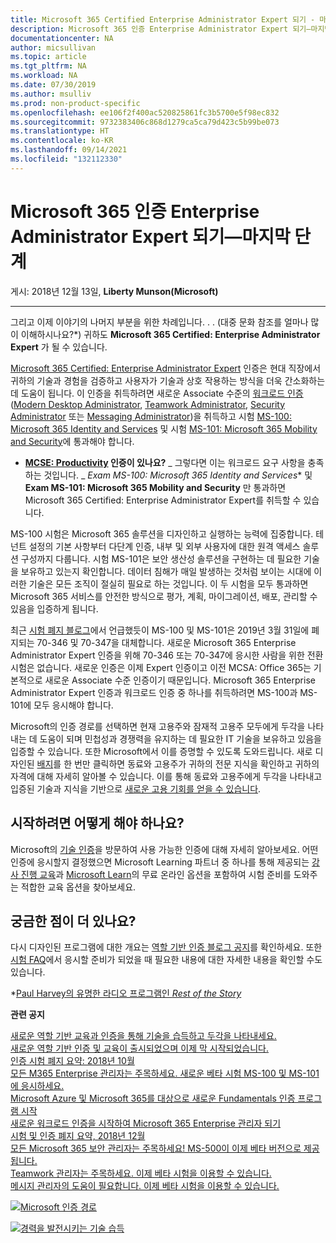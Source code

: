```yaml
---
title: Microsoft 365 Certified Enterprise Administrator Expert 되기 - 마지막 단계 | Microsoft Docs
description: Microsoft 365 인증 Enterprise Administrator Expert 되기—마지막 단계
documentationcenter: NA
author: micsullivan
ms.topic: article
ms.tgt_pltfrm: NA
ms.workload: NA
ms.date: 07/30/2019
ms.author: msulliv
ms.prod: non-product-specific
ms.openlocfilehash: ee106f2f400ac520825861fc3b5700e5f98ec832
ms.sourcegitcommit: 9732383406c868d1279ca5ca79d423c5b99be073
ms.translationtype: HT
ms.contentlocale: ko-KR
ms.lasthandoff: 09/14/2021
ms.locfileid: "132112330"
---
```

# <a name="becoming-a-microsoft-365-certified-enterprise-administrator-expertthe-final-steps"></a>Microsoft 365 인증 Enterprise Administrator Expert 되기—마지막 단계

게시: 2018년 12월 13일, **Liberty Munson(Microsoft)**

___

그리고 이제 이야기의 나머지 부분을 위한 차례입니다. . . (대중 문화 참조를 얼마나 많이 이해하시나요?*) 귀하도 **Microsoft 365 Certified: Enterprise Administrator Expert** 가 될 수 있습니다.

[Microsoft 365 Certified: Enterprise Administrator Expert](https://www.microsoft.com/learning/m365-enterprise-administrator.aspx) 인증은 현대 직장에서 귀하의 기술과 경험을 검증하고 사용자가 기술과 상호 작용하는 방식을 더욱 간소화하는 데 도움이 됩니다. 이 인증을 취득하려면 새로운 Associate 수준의 [워크로드 인증](https://www.microsoft.com/en-us/learning/community-blog-post.aspx?BlogId=8&Id=375179)([Modern Desktop Administrator](https://www.microsoft.com/learning/modern-desktop.aspx), [Teamwork Administrator](https://www.microsoft.com/learning/m365-teamwork-administrator.aspx), [Security Administrator](https://www.microsoft.com/learning/m365-security-administrator.aspx) 또는 [Messaging Administrator](https://www.microsoft.com/learning/m365-messaging-administrator.aspx))을 취득하고 시험 [MS-100: Microsoft 365 Identity and Services](https://www.microsoft.com/learning/exam-ms-100.aspx) 및 시험 [MS-101: Microsoft 365 Mobility and Security](https://www.microsoft.com/learning/exam-ms-101.aspx)에 통과해야 합니다.

* **[MCSE: Productivity](https://www.microsoft.com/learning/mcse-productivity-certification.aspx) 인증이 있나요?** _ 그렇다면 이는 워크로드 요구 사항을 충족하는 것입니다. _ *Exam MS-100: Microsoft 365 Identity and Services** 및 **Exam MS-101: Microsoft 365 Mobility and Security** 만 통과하면 Microsoft 365 Certified: Enterprise Administrator Expert를 취득할 수 있습니다.

MS-100 시험은 Microsoft 365 솔루션을 디자인하고 실행하는 능력에 집중합니다. 테넌트 설정의 기본 사항부터 다단계 인증, 내부 및 외부 사용자에 대한 원격 액세스 솔루션 구성까지 다룹니다. 시험 MS-101은 보안 생산성 솔루션을 구현하는 데 필요한 기술을 보유하고 있는지 확인합니다. 데이터 침해가 매일 발생하는 것처럼 보이는 시대에 이러한 기술은 모든 조직이 절실히 필요로 하는 것입니다. 이 두 시험을 모두 통과하면 Microsoft 365 서비스를 안전한 방식으로 평가, 계획, 마이그레이션, 배포, 관리할 수 있음을 입증하게 됩니다.

최근 [시험 폐지 블로그](https://www.microsoft.com/en-us/learning/community-blog-post.aspx?BlogId=8&Id=375158)에서 언급했듯이 MS-100 및 MS-101은 2019년 3월 31일에 폐지되는 70-346 및 70-347을 대체합니다. 새로운 Microsoft 365 Enterprise Administrator Expert 인증을 위해 70-346 또는 70-347에 응시한 사람을 위한 전환 시험은 없습니다. 새로운 인증은 이제 Expert 인증이고 이전 MCSA: Office 365는 기본적으로 새로운 Associate 수준 인증이기 때문입니다. Microsoft 365 Enterprise Administrator Expert 인증과 워크로드 인증 중 하나를 취득하려면 MS-100과 MS-101에 모두 응시해야 합니다.

Microsoft의 인증 경로를 선택하면 현재 고용주와 잠재적 고용주 모두에게 두각을 나타내는 데 도움이 되며 민첩성과 경쟁력을 유지하는 데 필요한 IT 기술을 보유하고 있음을 입증할 수 있습니다. 또한 Microsoft에서 이를 증명할 수 있도록 도와드립니다. 새로 디자인된 [배지](https://www.microsoft.com/learning/badges.aspx)를 한 번만 클릭하면 동료와 고용주가 귀하의 전문 지식을 확인하고 귀하의 자격에 대해 자세히 알아볼 수 있습니다. 이를 통해 동료와 고용주에게 두각을 나타내고 입증된 기술과 지식을 기반으로 [새로운 고용 기회를 얻을 수 있습니다](https://www.microsoft.com/en-us/learning/community-blog-post.aspx?BlogId=8&Id=375167).

## <a name="how-do-i-get-started"></a>시작하려면 어떻게 해야 하나요?

Microsoft의 [기술 인증](https://www.microsoft.com/learning/browse-new-certification.aspx)을 방문하여 사용 가능한 인증에 대해 자세히 알아보세요. 어떤 인증에 응시할지 결정했으면 Microsoft Learning 파트너 중 하나를 통해 제공되는 [강사 진행 교육](https://www.microsoft.com/learning/partners.aspx)과 [Microsoft Learn](https://docs.microsoft.com/learn/)의 무료 온라인 옵션을 포함하여 시험 준비를 도와주는 적합한 교육 옵션을 찾아보세요.

## <a name="questions"></a>궁금한 점이 더 있나요?
  
다시 디자인된 프로그램에 대한 개요는 [역할 기반 인증 블로그 공지](https://www.microsoft.com/en-us/learning/community-blog-post.aspx?BlogId=8&Id=375161)를 확인하세요. 또한 [시험 FAQ](https://www.microsoft.com/learning/certification-exam-policies.aspx)에서 응시할 준비가 되었을 때 필요한 내용에 대한 자세한 내용을 확인할 수도 있습니다.

*[Paul Harvey의 유명한 라디오 프로그램인 *Rest of the Story*](https://en.wikipedia.org/wiki/The_Rest_of_the_Story)

**관련 공지** 

[새로운 역할 기반 교육과 인증을 통해 기술을 습득하고 두각을 나타내세요.](https://www.microsoft.com/en-us/learning/community-blog-post.aspx?BlogId=8&Id=375161)<br/>
[새로운 역할 기반 인증 및 교육이 출시되었으며 이제 막 시작되었습니다.](https://www.microsoft.com/en-us/learning/community-blog-post.aspx?BlogId=8&Id=375159)<br/>
[인증 시험 폐지 요약: 2018년 10월](https://www.microsoft.com/en-us/learning/community-blog-post.aspx?BlogId=8&Id=375158)<br/>
[모든 M365 Enterprise 관리자는 주목하세요. 새로운 베타 시험 MS-100 및 MS-101에 응시하세요.](https://www.microsoft.com/en-us/learning/community-blog-post.aspx?BlogId=8&Id=375171)<br/>
[Microsoft Azure 및 Microsoft 365를 대상으로 새로운 Fundamentals 인증 프로그램 시작](https://www.microsoft.com/en-us/learning/community-blog-post.aspx?BlogId=8&Id=375177)<br/>
[새로운 워크로드 인증을 시작하여 Microsoft 365 Enterprise 관리자 되기](https://www.microsoft.com/en-us/learning/community-blog-post.aspx?BlogId=8&Id=375179)<br/>
[시험 및 인증 폐지 요약, 2018년 12월](https://www.microsoft.com/en-us/learning/community-blog-post.aspx?BlogId=8&Id=375189)  <br/>
[모든 Microsoft 365 보안 관리자는 주목하세요! MS-500이 이제 베타 버전으로 제공됩니다.](https://www.microsoft.com/en-us/learning/community-blog-post.aspx?BlogId=8&Id=375191)  <br/>
[Teamwork 관리자는 주목하세요. 이제 베타 시험을 이용할 수 있습니다.](https://www.microsoft.com/en-us/learning/community-blog-post.aspx?BlogId=8&Id=375195)<br/>
[메시지 관리자의 도움이 필요합니다. 이제 베타 시험을 이용할 수 있습니다.](https://www.microsoft.com/en-us/learning/community-blog-post.aspx?BlogId=8&Id=375196)

[![Microsoft 인증 경로](images/m365certpath_12-12-2018-375182.png)](images/m365certpath_12-12-2018-375182.png)


[![경력을 발전시키는 기술 습득](images/microsoft-certified-banner.png)](https://www.microsoft.com/learning/azure-training-certification.aspx?WT.icid=mva_bnr_lexawareness_usen_asi_rightrail_oct2017)
